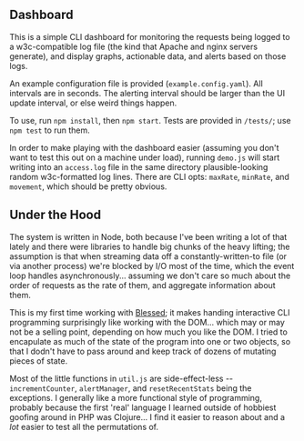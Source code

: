 Dashboard
---------

This is a simple CLI dashboard for monitoring the requests being logged to a
w3c-compatible log file (the kind that Apache and nginx servers generate), and
display graphs, actionable data, and alerts based on those logs.

An example configuration file is provided (`example.config.yaml`). All intervals
are in seconds. The alerting interval should be larger than the UI update 
interval, or else weird things happen.

To use, run `npm install`, then `npm start`. Tests are provided in `/tests/`;
use `npm test` to run them.

In order to make playing with the dashboard easier (assuming you don't want to 
test this out on a machine under load), running `demo.js` will start writing 
into an `access.log` file in the same directory plausible-looking random 
w3c-formatted log lines. There are CLI opts: `maxRate`, `minRate`, and 
`movement`, which should be pretty obvious.

Under the Hood
--------------

The system is written in Node, both because I've been writing a lot of that 
lately and there were libraries to handle big chunks of the heavy lifting; the 
assumption is that when streaming data off a constantly-written-to file (or via 
another process) we're blocked by I/O most of the time, which the event loop 
handles asynchronously... assuming we don't care so much about the order of 
requests as the rate of them, and aggregate information about them.

This is my first time working with [Blessed](https://github.com/chjj/blessed);
it makes handing interactive CLI programming surprisingly like working with the
DOM... which may or may not be a selling point, depending on how much you like
the DOM. I tried to encapulate as much of the state of the program into one or
two objects, so that I dodn't have to pass around and keep track of dozens of 
mutating pieces of state.

Most of the little functions in `util.js` are side-effect-less -- 
`incrementCounter`, `alertManager`, and `resetRecentStats` being the exceptions.
I generally like a more functional style of programming, probably because the 
first 'real' language I learned outside of hobbiest goofing around in PHP was 
Clojure... I find it easier to reason about and a *lot* easier to test all the 
permutations of.
